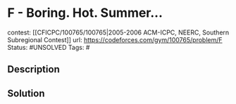 # F - Boring. Hot. Summer...

contest: [[CFICPC/100765/100765|2005-2006 ACM-ICPC, NEERC, Southern Subregional Contest]]
url: https://codeforces.com/gym/100765/problem/F
Status: #UNSOLVED
Tags: #

## Description

## Solution


